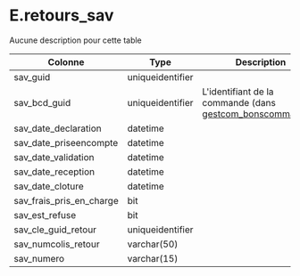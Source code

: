 # E.retours_sav

Aucune description pour cette table

Colonne|Type|Description
---|---|---
sav_guid|uniqueidentifier|
sav_bcd_guid|uniqueidentifier|L'identifiant de la commande (dans [gestcom_bonscommandes](generated_gestcom_bonscommandes.md)) 
sav_date_declaration|datetime|
sav_date_priseencompte|datetime|
sav_date_validation|datetime|
sav_date_reception|datetime|
sav_date_cloture|datetime|
sav_frais_pris_en_charge|bit|
sav_est_refuse|bit|
sav_cle_guid_retour|uniqueidentifier|
sav_numcolis_retour|varchar(50)|
sav_numero|varchar(15)|

